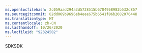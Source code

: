 ```yaml
---
ms.openlocfilehash: 2c059aad294a3d5728515b6784958983b532d857
ms.sourcegitcommit: 02dd069b9696eb4eee675b6541f86b2602076448
ms.translationtype: MT
ms.contentlocale: zh-CN
ms.lasthandoff: 10/20/2020
ms.locfileid: "92324502"
---
```

<span data-ttu-id="c1b0f-101">SDK</span><span class="sxs-lookup"><span data-stu-id="c1b0f-101">SDK</span></span>